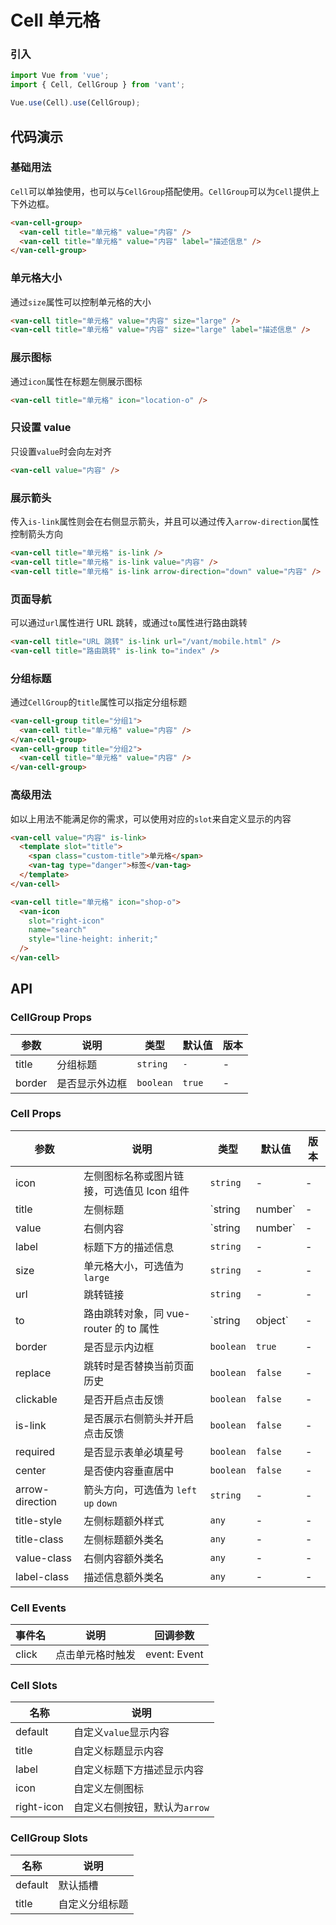 # Cell 单元格

### 引入

``` javascript
import Vue from 'vue';
import { Cell, CellGroup } from 'vant';

Vue.use(Cell).use(CellGroup);
```

## 代码演示

### 基础用法

`Cell`可以单独使用，也可以与`CellGroup`搭配使用。`CellGroup`可以为`Cell`提供上下外边框。

```html
<van-cell-group>
  <van-cell title="单元格" value="内容" />
  <van-cell title="单元格" value="内容" label="描述信息" />
</van-cell-group>
```

### 单元格大小

通过`size`属性可以控制单元格的大小

```html
<van-cell title="单元格" value="内容" size="large" />
<van-cell title="单元格" value="内容" size="large" label="描述信息" />
```

### 展示图标

通过`icon`属性在标题左侧展示图标

```html
<van-cell title="单元格" icon="location-o" />
```

### 只设置 value

只设置`value`时会向左对齐

```html
<van-cell value="内容" />
```

### 展示箭头

传入`is-link`属性则会在右侧显示箭头，并且可以通过传入`arrow-direction`属性控制箭头方向

```html
<van-cell title="单元格" is-link />
<van-cell title="单元格" is-link value="内容" />
<van-cell title="单元格" is-link arrow-direction="down" value="内容" />
```

### 页面导航

可以通过`url`属性进行 URL 跳转，或通过`to`属性进行路由跳转

```html
<van-cell title="URL 跳转" is-link url="/vant/mobile.html" />
<van-cell title="路由跳转" is-link to="index" />
```

### 分组标题

通过`CellGroup`的`title`属性可以指定分组标题

```html
<van-cell-group title="分组1">
  <van-cell title="单元格" value="内容" />
</van-cell-group>
<van-cell-group title="分组2">
  <van-cell title="单元格" value="内容" />
</van-cell-group>
```

### 高级用法

如以上用法不能满足你的需求，可以使用对应的`slot`来自定义显示的内容

```html
<van-cell value="内容" is-link>
  <template slot="title">
    <span class="custom-title">单元格</span>
    <van-tag type="danger">标签</van-tag>
  </template>
</van-cell>

<van-cell title="单元格" icon="shop-o">
  <van-icon
    slot="right-icon"
    name="search"
    style="line-height: inherit;"
  />
</van-cell>
```

## API

### CellGroup Props

| 参数 | 说明 | 类型 | 默认值 | 版本 |
|------|------|------|------|------|
| title | 分组标题 | `string` | `-` | - |
| border | 是否显示外边框 | `boolean` | `true` | - |

### Cell Props

| 参数 | 说明 | 类型 | 默认值 | 版本 |
|------|------|------|------|------|
| icon | 左侧图标名称或图片链接，可选值见 Icon 组件 | `string` | - | - |
| title | 左侧标题 | `string | number` | - | - |
| value | 右侧内容 | `string | number` | - | - |
| label | 标题下方的描述信息 | `string` | - | - |
| size | 单元格大小，可选值为 `large` | `string` | - | - |
| url | 跳转链接 | `string` | - | - |
| to | 路由跳转对象，同 vue-router 的 to 属性 | `string | object` | - | - |
| border | 是否显示内边框 | `boolean` | `true` | - |
| replace | 跳转时是否替换当前页面历史 | `boolean` | `false` | - |
| clickable | 是否开启点击反馈 | `boolean` | `false` | - |
| is-link | 是否展示右侧箭头并开启点击反馈 | `boolean` | `false` | - |
| required | 是否显示表单必填星号 | `boolean` | `false` | - |
| center | 是否使内容垂直居中 | `boolean` | `false` | - |
| arrow-direction | 箭头方向，可选值为 `left` `up` `down` | `string` | - | -|
| title-style | 左侧标题额外样式 | `any` | - | - |
| title-class | 左侧标题额外类名 | `any` | - | - |
| value-class | 右侧内容额外类名 | `any` | - | - |
| label-class | 描述信息额外类名 | `any` | - | - |

### Cell Events

| 事件名 | 说明 | 回调参数 |
|------|------|------|
| click | 点击单元格时触发 | event: Event |

### Cell Slots

| 名称 | 说明 |
|------|------|
| default | 自定义`value`显示内容 |
| title | 自定义标题显示内容 |
| label | 自定义标题下方描述显示内容 |
| icon | 自定义左侧图标 |
| right-icon | 自定义右侧按钮，默认为`arrow` |

### CellGroup Slots

| 名称 | 说明 |
|------|------|
| default | 默认插槽 |
| title | 自定义分组标题 |
